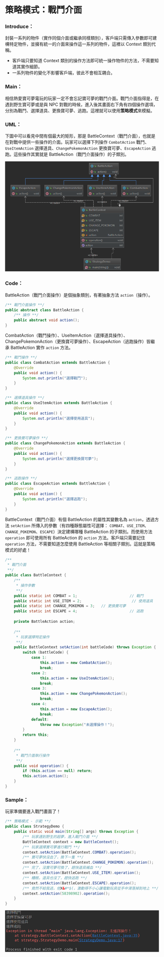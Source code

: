 # 策略模式：戰鬥介面
### Introduce：
封裝一系列的物件（實作同個介面或繼承同樣類別），客戶端只需傳入參數即可建構特定物件，並擁有統一的介面來操作這一系列的物件，這裡以 Context 類別代稱。

* 客戶端只要知道 Context 類別的操作方法即可統一操作物件的方法，不需要知道其實作細節。
* 一系列物件的變化不影響客戶端，彼此不會相互耦合。

### Main：
相信熱愛寶可夢電玩的玩家一定不會忘記寶可夢的戰鬥介面。戰鬥介面指得是，在遇到野生寶可夢或是與 NPC 對戰的時候，進入後其畫面右下角有四個操作選項，分別為戰鬥、選擇道具、更換寶可夢、逃跑。這裡就可以使用**策略模式**來模擬。

### UML：
下圖中可以看見中間有個最大的矩形，那是 BattleContext（戰鬥介面），也就是在對戰中提供一些操作的介面。玩家可以選擇下列操作 `CombatAction` 戰鬥、`UseItemAction` 選擇道具、`ChangePokemonAction` 更換寶可夢、`EscapeAction` 逃跑。這些操作其實就是 BattleAction（戰鬥介面操作）的子類別。 

![Strategy UML](/1_Basic/Design_Pattern/Image/Strategy_J.png "Strategy UML")

### Code：

BattleAction（戰鬥介面操作）是個抽象類別，有著抽象方法 `action`（操作）。

```Java
/** 戰鬥介面操作 **/
public abstract class BattleAction {
    /** 操作 **/
    public abstract void action();
}
```

CombatAction（戰鬥操作）、UseItemAction（選擇道具操作）、ChangePokemonAction（更換寶可夢操作）、EscapeAction（逃跑操作）皆繼承 BattleAction 實作 `action` 方法。

```Java
/** 戰鬥操作 **/
public class CombatAction extends BattleAction {
    @Override
    public void action() {
        System.out.println("選擇戰鬥");
    }
}
```
```Java
/** 選擇道具操作 **/
public class UseItemAction extends BattleAction {
    @Override
    public void action() {
        System.out.println("選擇使用道具");
    }
}
```
```Java
/** 更換寶可夢操作 **/
public class ChangePokemonAction extends BattleAction {
    @Override
    public void action() {
        System.out.println("選擇更換寶可夢");
    }
}
```
```Java
/** 逃跑操作 **/
public class EscapeAction extends BattleAction {
    @Override
    public void action() {
        System.out.println("選擇逃跑");
    }
}
```

BattleContext（戰鬥介面）有個 BattleAction 的屬性其變數名為 `action`，透過方法 `setAction` 所傳入的參數（有四種靜態屬性可選擇： `COMBAT`、`USE_ITEM`、`CHANGE_POKEMON`、`ESCAPE`）決定建構哪種 BattleAction 的子類別。而使用方法 `operation` 即可使用所有 BattleAction 的 `action` 方法。客戶端只需要記住 `operation` 方法，不需要知道怎麼使用 BattleAction 等相關子類別。這就是策略模式的好處！  

```Java
/**
 * 戰鬥介面
 **/
public class BattleContext {
    /**
     * 操作參數
     **/
    public static int COMBAT = 1;                        // 戰鬥
    public static int USE_ITEM = 2;                       // 使用道具
    public static int CHANGE_POKEMON = 3;   // 更換寶可夢
    public static int ESCAPE = 4;                        // 逃跑

    private BattleAction action;

    /**
     * 玩家選擇特定操作
     **/
    public BattleContext setAction(int battleCode) throws Exception {
        switch (battleCode) {
            case 1:
                this.action = new CombatAction();
                break;
            case 2:
                this.action = new UseItemAction();
                break;
            case 3:
                this.action = new ChangePokemonAction();
                break;
            case 4:
                this.action = new EscapeAction();
                break;
            default:
                throw new Exception("未選擇操作！");
        }
        return this;
    }

    /**
     * 戰鬥介面執行操作
     **/
    public void operation() {
        if (this.action == null) return;
        this.action.action();
    }
}
```

### Sample：
玩家準備要進入戰鬥畫面了！

```Java
/** 策略模式 - 示範 **/
public class StrategyDemo {
    public static void main(String[] args) throws Exception {
        /** 玩家遇到野生的超夢，進入戰鬥介面 **/
        BattleContext context = new BattleContext();
        /** 玩家選擇寶可夢進行戰鬥 **/
        context.setAction(BattleContext.COMBAT).operation();
        /** 寶可夢快沒血了，換下一隻 **/
        context.setAction(BattleContext.CHANGE_POKEMON).operation();
        /** 完了，沒寶可夢可換了，趕快道具補血 **/
        context.setAction(BattleContext.USE_ITEM).operation();
        /** 糟糕，道具也沒了，趕快逃跑 **/
        context.setAction(BattleContext.ESCAPE).operation();
        /** 竟然不給我逃，他X&#*$(，激動得不小心讓電動玩具從手中滑落掉到地上 **/
        context.setAction(58398902).operation();
    }
}
```

![Strategy Result](/1_Basic/Design_Pattern/Image/Strategy_R.png "Strategy Result")

